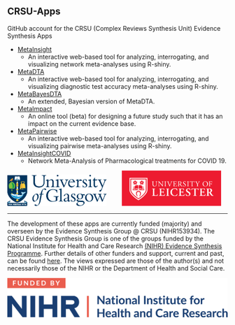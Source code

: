 ## CRSU-Apps

GitHub account for the CRSU (Complex Reviews Synthesis Unit) Evidence Synthesis Apps

- [MetaInsight](https://github.com/CRSU-Apps/MetaInsight)
  - An interactive web-based tool for analyzing, interrogating, and visualizing network meta-analyses using R-shiny.
- [MetaDTA](https://github.com/CRSU-Apps/MetaDTA)
  - An interactive web-based tool for analyzing, interrogating, and visualizing diagnostic test accuracy meta-analyses using R-shiny.
- [MetaBayesDTA](https://github.com/CRSU-Apps/MetaBayesDTA)
  - An extended, Bayesian version of MetaDTA.
- [MetaImpact](https://github.com/CRSU-Apps/MetaImpact)
  - An online tool (beta) for designing a future study such that it has an impact on the current evidence base.
- [MetaPairwise](https://github.com/CRSU-Apps/MetaPairwise)
  - An interactive web-based tool for analyzing, interrogating, and visualizing pairwise meta-analyses using R-shiny.
- [MetaInsightCOVID](https://github.com/CRSU-Apps/MetaInsightCOVID)
  - Network Meta-Analysis of Pharmacological treatments for COVID 19.

<p float="left">
  <img src="https://github.com/CRSU-Apps/.github/blob/main/UoG_colour.png" width="45%" />
  &nbsp; &nbsp; &nbsp; &nbsp;
  <img src="https://github.com/CRSU-Apps/.github/blob/main/RedBlockUoLlogo.png" width="45%" /> 
</p>

---

The development of these apps are currently funded (majority) and overseen by the Evidence Synthesis Group @ CRSU (NIHR153934). The CRSU Evidence Synthesis Group is one of the groups funded by the National Institute for Health and Care Research [(NIHR) Evidence Synthesis Programme](https://www.nihr.ac.uk/explore-nihr/funding-programmes/evidence-synthesis.htm). Further details of other funders and support, current and past, can be found [here](https://github.com/CRSU-Apps/.github/wiki/Detailed-Funding-Statement).
The views expressed are those of the author(s) and not necessarily those of the NIHR or the Department of Health and Social Care.

![funded-by-nihr-logo](https://github.com/CRSU-Apps/.github/blob/main/funded-by-nihr-logo.png)
